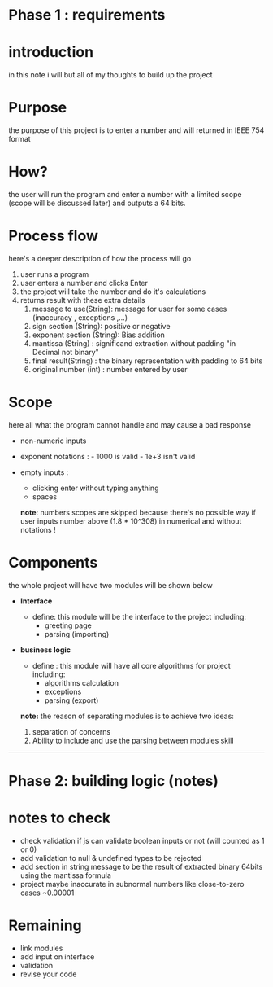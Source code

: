 
# Phase 1 : requirements
# introduction 
in this note i will but all of my thoughts to build up the project 

# Purpose 
the purpose of this project is to enter a number and will returned in IEEE 754 format 

# How?
the user will run the program and enter a number with a limited scope (scope will be discussed later) and outputs a 64 bits.

# Process flow 
here's a deeper description of how the process will go 
1. user runs a program 
2. user enters a number and clicks Enter
3. the project will take the number and do it's calculations 
4. returns result with these extra details
	1. message to use(String): message for user for some cases (inaccuracy , exceptions ,...)
	2. sign section (String): positive or negative  
	3. exponent section (String): Bias addition 
	4. mantissa (String) : significand extraction without padding "in Decimal not binary"
	5. final result(String) : the binary representation with padding to 64 bits
	6. original number (int) : number entered by user 

# Scope
here all what the program cannot handle and may cause a bad response
- non-numeric inputs
- exponent notations : 
	  - 1000 is valid 
	  - 1e+3 isn't valid
- empty inputs :
	- clicking enter without typing anything
	- spaces
	
	**note**: numbers scopes are skipped because there's no possible way if user inputs number above (1.8 * 10^308) in numerical and without notations !
# Components
the whole project will have two modules will be shown below

- **Interface** 
	- define: this module will be the interface to the project including:
		- greeting page 
		- parsing (importing)
	  
- **business logic** 
	- define : this module will have all core algorithms for project including:
		- algorithms calculation
		- exceptions 
		- parsing (export)
		  
	**note:** the reason of separating modules is to achieve two ideas:
	1. separation of concerns
	2. Ability to include and use the parsing between modules skill


---
# Phase 2: building logic (notes)




# notes to check
- check validation if js can validate boolean inputs or not (will counted as 1 or 0)
- add validation to null & undefined types to be rejected 
- add section in string message to be the result of extracted binary 64bits using the mantissa formula
- project maybe inaccurate in subnormal numbers like close-to-zero cases ~0.00001

# Remaining
- link modules
- add input on interface 
- validation
- revise your code 
  
 
